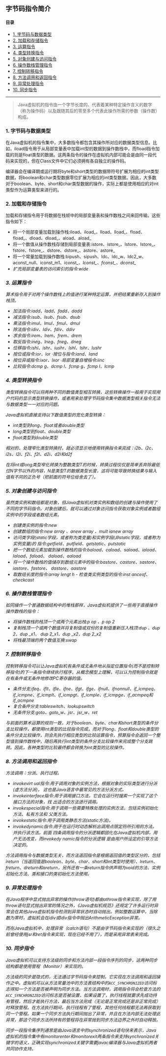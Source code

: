 字节码指令简介
---
#### 目录
- [1. 字节码与数据类型](#head1)
- [2. 加载和存储指令](#head2)
- [3. 运算指令](#head3)
- [4. 类型转换指令](#head4)
- [5. 对象创建与访问指令](#head5)
- [6. 操作数栈管理指令](#head6)
- [7. 控制转移指令](#head7)
- [8. 方法调用和返回指令](#head8)
- [9. 异常处理指令](#head9)
- [10. 同步指令](#head10)

---
> Java虚拟机的指令由一个字节长度的、代表着某种特定操作含义的数字（称为操作码）以及跟随其后的零至多个代表此操作所需的参数（操作数）构成。

### <span id="head1">1. 字节码与数据类型</span>

在Java虚拟机的指令集中，大多数指令都包含其操作所对应的数据类型信息。比如，iload指令用于从局部变量表中加载int型的数据到操作数栈中，而fload指令加载的则是float类型的数据。这两条指令的操作在虚拟机内部可能会是由同一段代码来实现的，但在Class文件中它们必须拥有各自独立的操作码。

编译器会在编译期或运行期将byte和short类型的数据带符号扩展为相应的int类型数据，将boolean和char类型数据零位扩展为相应的int类型数据。因此，大多数对于boolean、byte、short和char类型数据的操作，实际上都是使用相应的对int类型作为运算类型来进行的。

### <span id="head2">2. 加载和存储指令</span>

加载和存储指令用于将数据在栈帧中的局部变量表和操作数栈之间来回传输。这些指令如下：

- 将一个局部变量加载到操作栈:iload、iload_<n>、lload、lload_<n>、fload、fload_<n>、dload、dload_<n>、aload、aload_<n> 
- 将一个数值从操作数栈存储到局部变量表:istore、istore_<n>、lstore、lstore_<n>、fstore、fstore_<n>、dstore、dstore_<n>、astore、astore_<n> 
- 将一个常量加载到操作数栈:bipush、sipush、ldc、ldc_w、ldc2_w、aconst_null、iconst_m1、iconst_<i>、lconst_<l>、fconst_<f>、dconst_<d>
- 扩充局部变量表的访问索引的指令:wide

### <span id="head3">3. 运算指令</span>

算术指令用于对两个操作数栈上的值进行某种特定运算，并把结果重新存入到操作栈顶。

- 加法指令:iadd、ladd、fadd、dadd 
- 减法指令:isub、lsub、fsub、dsub 
- 乘法指令:imul、lmul、fmul、dmul 
- 除法指令:idiv、ldiv、fdiv、ddiv 
- 求余指令:irem、lrem、frem、drem 
- 取反指令:ineg、lneg、fneg、dneg 
- 位移指令:ishl、ishr、iushr、lshl、lshr、lushr 
- 按位或指令:ior、lor ·按位与指令:iand、land 
- 按位异或指令:ixor、lxor ·局部变量自增指令:iinc
- 比较指令:dcmp g、dcmp l、fcmp g、fcmp l、lcmp

### <span id="head4">4. 类型转换指令</span>

类型转换指令可以将两种不同的数值类型相互转换，这些转换操作一般用于实现用户代码的显示类型转换操作，或者用来处理字节码指令集中数据类型相关指令无法与数据类型一一对应的问题。

Java虚拟机直接支持以下数值类型的宽化类型转换：

- int类型到long、float或者double类型 
- long类型到float、double类型 
- float类型到double类型

相对的，处理窄化类型转换时，就必须显示地使用转换指令来完成：i2b、i2c、i2s、l2i、f2i、f2l、d2i、d2l和d2f

在将int或long类型窄化转换为整数类型T的时候，转换过程仅仅是简单丢弃除最低位N字节以外的内容，N是类型T的数据类型长度，这将可能导致转换结果与输入值有不同的正负号（把前面的符号位给舍去了）。

### <span id="head5">5. 对象创建与访问指令</span>

虽然类实例和数组都是对象，但Java虚拟机对类实例和数组的创建与操作使用了不同的字节码指令。对象创建后，就可以通过对象访问指令获取对象实例或者数组实例中的字段或者数组元素。

- 创建类实例的指令:new
- 创建数组的指令:new array 、anew array 、mult ianew array
- 访问类字段(static字段，或者称为类变量)和实例字段(非static字段，或者称为实例变量)的 指令:getfield、putfield、getstatic、putstatic
- 把一个数组元素加载到操作数栈的指令:baload、caload、saload、iaload、laload、faload、 daload、aaload
- 将一个操作数栈的值储存到数组元素中的指令:bastore、castore、sastore、iastore、fastore、 dastore、aastore
- 取数组长度的指令:array lengt h - 检查类实例类型的指令:inst anceof、checkcast

### <span id="head6">6. 操作数栈管理指令</span>

如同操作一个普通数据结构中的堆栈那样，Java虚拟机提供了一些用于直接操作操作数栈的指令：

- 将操作数栈的栈顶一个或两个元素出栈:p op 、p op 2
- 复制栈顶一个或两个数值并将复制值或双份的复制值重新压入栈顶:dup 、dup 2、dup _x1、 dup 2_x1、dup _x2、dup 2_x2
- 将栈最顶端的两个数值互换:swap

### <span id="head7">7. 控制转移指令</span>

控制转移指令可以让Java虚拟机有条件或无条件地从指定位置指令(而不是控制转移指令)的下一条指令继续执行程序，从概念模型上理解，可以认为控制指令就是在有条件或无条件地修改PC寄存器的值。

- 条件分支:ifeq、iflt、ifle、ifne、ifgt、ifge、ifnull、ifnonnull、if_icmpeq、if_icmpne、if_icmplt、if_icmpgt、if_icmple、if_icmpge、if_acmpeq和if_acmpne
- 复合条件分支:tableswitch、lookupswitch
- 无条件分支:goto、goto_w、jsr、jsr_w、ret

与前面的算术运算的规则一致，对于boolean、byte、char和short类型的条件分支比较操作，都使用int类型的比较指令完成，而对于long、float和double类型的条件分支比较操作，则会先执行相应类型的比较运算指令，预算指令会返回一个整型值到操作数栈中，随后再执行int类型的条件分支比较操作来完成整个分支跳转。因此，各种类型的比较最终都会转换为int类型的比较操作。

### <span id="head8">8. 方法调用和返回指令</span>

方法调用：分派、执行过程。

- invokevirt ual指令:用于调用对象的实例方法，根据对象的实际类型进行分派(虚方法分派)， 这也是Java语言中最常见的方法分派方式。
- invokeinterface指令:用于调用接口方法，它会在运行时搜索一个实现了这个接口方法的对象，找 出适合的方法进行调用。
- invokespecial指令:用于调用一些需要特殊处理的实例方法，包括实例初始化方法、私有方法和 父类方法。
- invokestatic指令:用于调用类静态方法(static方法)。
- invokedynamic指令:用于在运行时动态解析出调用点限定符所引用的方法。并执行该方法。前面 四条调用指令的分派逻辑都固化在Java虚拟机内部，用户无法改变，而invokedy namic指令的分派逻辑 是由用户所设定的引导方法决定的。

方法调用指令与数据类型无关，而方法返回指令是根据返回值的类型区分的，包括ireturn（当返回值是boolean、byte、char、short和int类型时使用）、lreturn、freturn、dreturn和areturn，另外还有一条return指令供声明为void的方法、实例初始化方法、类和接口的类初始化方法使用。

### <span id="head9">9. 异常处理指令</span>

在Java程序中显式抛出异常的操作(throw语句)都由athrow指令来实现，除了用throw语句显式抛出异常的情况之外，《Java虚拟机规范》还规定了许多运行时异常会在其他Java虚拟机指令检测到异常状态时自动抛出。例如整数运算中，当除数为零时，虚拟机会在idiv或ldiv指令中抛出ArithmeticException异常。

而在Java虚拟机中，处理异常（catch语句）不是由字节码指令来实现的（很久之前曾经使用jsr和ret指令来实现，现在已经不用了），而是采用异常表来完成。

### <span id="head10">10. 同步指令</span>

Java虚拟机可以支持方法级的同步和方法内部一段指令序列的同步，这两种同步结构都是使用管程（Monitor）来实现的。

方法级的同步是隐式的，无法通过字节码指令来控制，它实现在方法调用和返回操作之中。虚拟机可以从方法常量池中的方法表结构中的`ACC_SYNCHRONIZED`访问标志得知一个方法是否被声明为同步方法。当方法调用时，调用指令将会检查方法的`ACC_SYNCHRONIZED`访问标志是否被设置，如果设置了，执行线程就要求先成功持有管程，然后才能执行方法，最后当方法完成（无论是正常完成还是非正常完成）时释放管程。在方法执行期间，执行线程有了管程，其他任何线程都无法再获取到同一个管程。如果一个同步方法执行期间抛出了异常，并且在方法内部无法处理此异常，那这个同步方法所持有的管程将在异常抛到同步方法边界之外时自动释放。

同步一段指令集序列通常是由Java语言中的synchronized语句块来表示，Java虚拟机的指令集中有monitorenter和monitorexit两条指令来支持synchronized关键字的语义，正确实现synchronized关键字需要javac编译器与Java虚拟机两者共同协作支持。